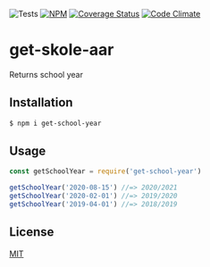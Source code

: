 ![Tests](https://github.com/vtfk/get-skole-aar/workflows/Tests/badge.svg)
[![NPM](https://img.shields.io/npm/v/get-skole-aar.svg)](https://www.npmjs.com/package/get-skole-aar)
[![Coverage Status](https://coveralls.io/repos/github/vtfk/get-skole-aar/badge.svg?branch=main)](https://coveralls.io/github/vtfk/get-skole-aar?branch=main)
[![Code Climate](https://codeclimate.com/github/vtfk/get-skole-aar/badges/gpa.svg)](https://codeclimate.com/github/vtfk/get-skole-aar)

# get-skole-aar

Returns school year

## Installation

```sh
$ npm i get-school-year
```

## Usage

```JavaScript
const getSchoolYear = require('get-school-year')

getSchoolYear('2020-08-15') //=> 2020/2021
getSchoolYear('2020-02-01') //=> 2019/2020
getSchoolYear('2019-04-01') //=> 2018/2019
```

## License

[MIT](LICENSE)